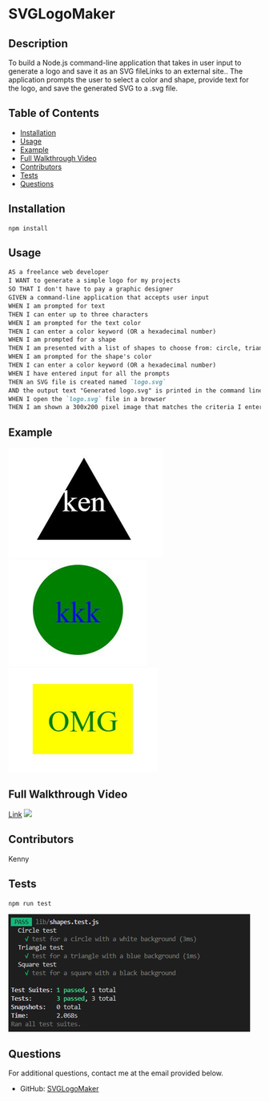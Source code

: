 # SVGLogoMaker

## Description

To build a Node.js command-line application that takes in user input to generate a logo and save it as an SVG fileLinks to an external site.. The application prompts the user to select a color and shape, provide text for the logo, and save the generated SVG to a .svg file.

## Table of Contents

- [Installation](#Installation)
- [Usage](#Usage)
- [Example](#Example)
- [Full Walkthrough Video](#full-walkthrough-video)
- [Contributors](#Contributors)
- [Tests](#Tests)
- [Questions](#Questions)

## Installation

```
npm install
```

## Usage

```md
AS a freelance web developer
I WANT to generate a simple logo for my projects
SO THAT I don't have to pay a graphic designer
GIVEN a command-line application that accepts user input
WHEN I am prompted for text
THEN I can enter up to three characters
WHEN I am prompted for the text color
THEN I can enter a color keyword (OR a hexadecimal number)
WHEN I am prompted for a shape
THEN I am presented with a list of shapes to choose from: circle, triangle, and square
WHEN I am prompted for the shape's color
THEN I can enter a color keyword (OR a hexadecimal number)
WHEN I have entered input for all the prompts
THEN an SVG file is created named `logo.svg`
AND the output text "Generated logo.svg" is printed in the command line
WHEN I open the `logo.svg` file in a browser
THEN I am shown a 300x200 pixel image that matches the criteria I entered
```

## Example

![](./images/ex1.jpg)
![](./images/ex2.jpg)
![](./images/ex3.jpg)

## Full Walkthrough Video
[Link](https://drive.google.com/file/d/1MVBnvAmlWNojCc8earvXZnlirJTps7Hg/view)
![](./images/walkthrough.gif)

## Contributors

Kenny

## Tests

```
npm run test
```

![](./images/test.jpg)

## Questions

For additional questions, contact me at the email provided below.

- GitHub: [SVGLogoMaker](https://github.com/KennyZhang12138/SVGLogoMaker/tree/main)
